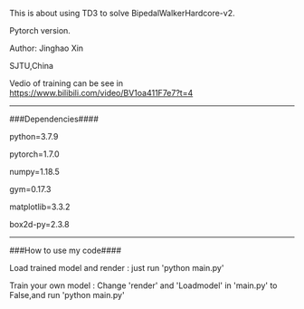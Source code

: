 This is about using TD3 to solve BipedalWalkerHardcore-v2. 

Pytorch version. 

Author: Jinghao Xin 

SJTU,China

Vedio of training can be see in https://www.bilibili.com/video/BV1oa411F7e7?t=4

-----------------------------------------

###Dependencies####

python=3.7.9 

pytorch=1.7.0 

numpy=1.18.5 

gym=0.17.3 

matplotlib=3.3.2 

box2d-py=2.3.8

-----------------------------------------
###How to use my code####

Load trained model and render : just run 'python main.py' 

Train your own model : Change 'render' and 'Loadmodel' in 'main.py' to False,and run 'python main.py'
